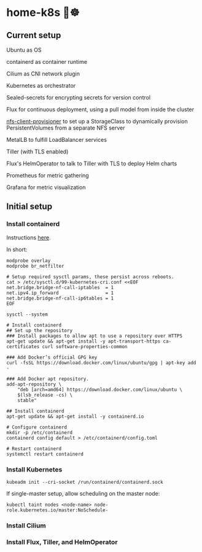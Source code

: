 # home-k8s 🏡☸

## Current setup
Ubuntu as OS

containerd as container runtime

Cilium as CNI network plugin

Kubernetes as orchestrator

Sealed-secrets for encrypting secrets for version control

Flux for continuous deployment, using a pull model from inside the cluster

[nfs-client-provisioner](https://github.com/kubernetes-incubator/external-storage/tree/master/nfs-client) to set up a StorageClass to dynamically provision PersistentVolumes from a separate NFS server

MetalLB to fulfill LoadBalancer services

Tiller (with TLS enabled)

Flux's HelmOperator to talk to Tiller with TLS to deploy Helm charts

Prometheus for metric gathering

Grafana for metric visualization

## Initial setup

### Install containerd

Instructions [here](https://kubernetes.io/docs/setup/cri/#containerd).

In short:
```
modprobe overlay
modprobe br_netfilter

# Setup required sysctl params, these persist across reboots.
cat > /etc/sysctl.d/99-kubernetes-cri.conf <<EOF
net.bridge.bridge-nf-call-iptables  = 1
net.ipv4.ip_forward                 = 1
net.bridge.bridge-nf-call-ip6tables = 1
EOF

sysctl --system

# Install containerd
## Set up the repository
### Install packages to allow apt to use a repository over HTTPS
apt-get update && apt-get install -y apt-transport-https ca-certificates curl software-properties-common

### Add Docker’s official GPG key
curl -fsSL https://download.docker.com/linux/ubuntu/gpg | apt-key add -

### Add Docker apt repository.
add-apt-repository \
    "deb [arch=amd64] https://download.docker.com/linux/ubuntu \
    $(lsb_release -cs) \
    stable"

## Install containerd
apt-get update && apt-get install -y containerd.io

# Configure containerd
mkdir -p /etc/containerd
containerd config default > /etc/containerd/config.toml

# Restart containerd
systemctl restart containerd
```

### Install Kubernetes

```
kubeadm init --cri-socket /run/containerd/containerd.sock
```

If single-master setup, allow scheduling on the master node:
```
kubectl taint nodes <node-name> node-role.kubernetes.io/master:NoSchedule-
```

### Install Cilium

### Install Flux, Tiller, and HelmOperator
